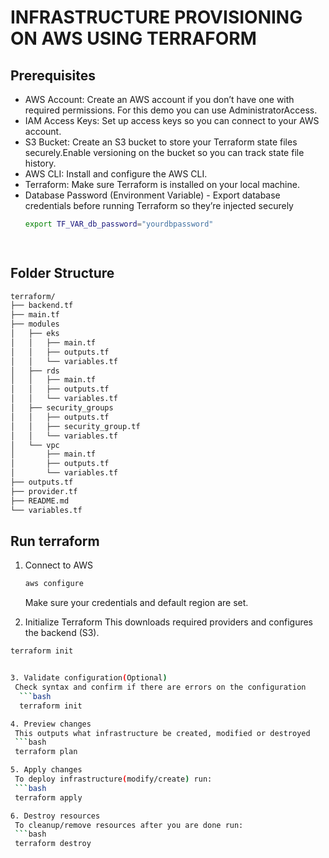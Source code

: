 # INFRASTRUCTURE PROVISIONING ON AWS USING TERRAFORM

## Prerequisites
- AWS Account: Create an AWS account if you don’t have one with required permissions. For this demo 
  you can use AdministratorAccess.
- IAM Access Keys: Set up access keys so you can connect to your AWS account.
- S3 Bucket: Create an S3 bucket to store your Terraform state files securely.Enable versioning on 
  the bucket so you can track state file history.
- AWS CLI: Install and configure the AWS CLI.
- Terraform: Make sure Terraform is installed on your local machine.
- Database Password (Environment Variable) - Export database credentials before running Terraform 
  so they’re injected securely
  ```bash
  export TF_VAR_db_password="yourdbpassword"

 
## Folder Structure
```bash
terraform/
├── backend.tf
├── main.tf
├── modules
│   ├── eks
│   │   ├── main.tf
│   │   ├── outputs.tf
│   │   └── variables.tf
│   ├── rds
│   │   ├── main.tf
│   │   ├── outputs.tf
│   │   └── variables.tf
│   ├── security_groups
│   │   ├── outputs.tf
│   │   ├── security_group.tf
│   │   └── variables.tf
│   └── vpc
│       ├── main.tf
│       ├── outputs.tf
│       └── variables.tf
├── outputs.tf
├── provider.tf
├── README.md
└── variables.tf
```
## Run terraform
1. Connect to AWS
    ```bash
    aws configure
    ```
   Make sure your credentials and default region are set.

2. Initialize Terraform
  This downloads required providers and configures the backend (S3).
  ```bash
  terraform init


3. Validate configuration(Optional)
   Check syntax and confirm if there are errors on the configuration
    ```bash
    terraform init

4. Preview changes
   This outputs what infrastructure be created, modified or destroyed
   ```bash
   terraform plan

5. Apply changes
   To deploy infrastructure(modify/create) run:
   ```bash
   terraform apply 

6. Destroy resources
   To cleanup/remove resources after you are done run:
   ```bash
   terraform destroy

